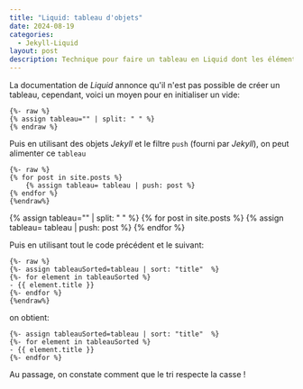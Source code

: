 ```yaml
---
title: "Liquid: tableau d'objets"
date: 2024-08-19
categories: 
  - Jekyll-Liquid
layout: post
description: Technique pour faire un tableau en Liquid dont les éléments son issus d'objets Jekyll
---
```


La documentation de *Liquid* annonce qu'il n'est pas possible de créer un tableau, cependant, voici un moyen pour en initialiser un vide:
```liquid
{%- raw %}
{% assign tableau="" | split: " " %}
{% endraw %}
```
Puis en utilisant des objets *Jekyll* et le filtre `push` (fourni par *Jekyll*), on peut alimenter ce `tableau`
```liquid
{%- raw %}
{% for post in site.posts %}
    {% assign tableau= tableau | push: post %}
{% endfor %}
{%endraw%}
```

{% assign tableau="" | split: " " %}
{% for post in site.posts %}
    {% assign tableau= tableau | push: post %}
{% endfor %}

Puis en utilisant tout le code précédent et le suivant:
```liquid
{%- raw %}
{%- assign tableauSorted=tableau | sort: "title"  %}
{%- for element in tableauSorted %}
- {{ element.title }}  
{%- endfor %}
{%endraw%}
```
on obtient:
```
{%- assign tableauSorted=tableau | sort: "title"  %}
{%- for element in tableauSorted %}
- {{ element.title }}  
{%- endfor %}
```
Au passage, on constate comment que le tri respecte la casse !
